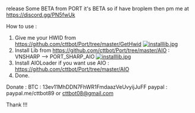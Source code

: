 release Some BETA from PORT
it's BETA so if have broplem then pm me at https://discord.gg/PN5fwUk

How to use :

1. Give me your HWID from https://github.com/cttbot/Port/tree/master/GetHwid
<a href="http://www.upsieutoc.com/image/cS4z62"><img src="http://sv1.upsieutoc.com/2017/08/04/hwid.md.jpg" alt="installlib.jpg" border="0" /></a>
2. Install Lib from https://github.com/cttbot/Port/tree/master/AIO : VNSHARP --> PORT_SHARP_AIO
<a href="http://www.upsieutoc.com/image/cS4z62"><img src="http://sv1.upsieutoc.com/2017/08/04/loader.md.jpg" alt="installlib.jpg" border="0" /></a>
3. Install AIOLoader if you want use AIO : https://github.com/cttbot/Port/tree/master/AIO
4. Done. 

Donate : 
BTC : 13ev11MhDDN7FhWR1FmdaazVeUvyijJuFF
paypal : paypal.me/cttbot89 or cttbot08@gmail.com

Thank !!!
